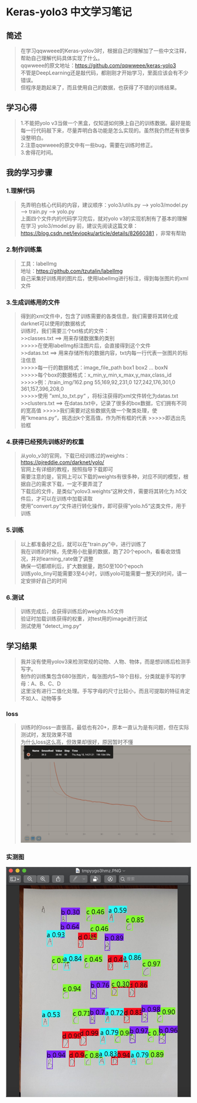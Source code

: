 # Keras-yolo3 中文学习笔记
## 简述
>在学习qqwweee的Keras-yolov3时，根据自己的理解加了一些中文注释，帮助自己理解代码具体实现了什么。     
>qqwweee的原文地址：https://github.com/qqwweee/keras-yolo3     
>不管是DeepLearning还是敲代码，都刚刚才开始学习，里面应该会有不少错误。     
>但程序是跑起来了，而且使用自己的数据，也获得了不错的训练结果。     

## 学习心得
  >1.不能把yolo v3当做一个黑盒，仅知道如何换上自己的训练数据。最好是能每一行代码敲下来，尽量弄明白各功能是怎么实现的。虽然我仍然还有很多没整明白。  
  >2.注意qqwweee的原文中有一些bug，需要在训练时修正。   
  >3.舍得花时间。   

## 我的学习步骤
### 1.理解代码
  >先弄明白核心代码的内容，建议顺序：yolo3/utils.py --> yolo3/model.py --> train.py --> yolo.py  
  >上面四个文件内的代码学习完后，就对yolo v3的实现机制有了基本的理解  
  >在学习 yolo3/model.py 前，建议先阅读这篇文章：https://blog.csdn.net/leviopku/article/details/82660381 ，非常有帮助  
### 2.制作训练集
  >工具：labelImg  
  >地址：https://github.com/tzutalin/labelImg  
  >自己采集好训练用的图片后，使用labelImg进行标注，得到每张图片的xml文件  
### 3.生成训练用的文件
  >得到的xml文件中，包含了训练需要的各类信息，我们需要将其转化成darknet可以使用的数据格式  
  >训练时，我们需要三个txt格式的文件：  
    >>classes.txt ==> 用来存储数据集的类别  
                    >>>>>在使用labelImg标注图片后，会直接得到这个文件  
    >>datas.txt   ==> 用来存储所有的数据内容，txt内每一行代表一张图片的标注信息  
                    >>>>>每一行的数据格式：image_file_path box1 box2 ... boxN  
                    >>>>>每个box的数据格式：x_min,y_min,x_max,y_max,class_id  
                    >>>>>例：/train_img/162.png 55,169,92,231,0 127,242,176,301,0 361,157,396,208,0  
                    >>>>>使用 ”xml_to_txt.py“ ，将标注获得的xml文件转化为datas.txt  
    >>clusters.txt ==> 在datas.txt中，记录了很多的box数据，它们拥有不同的宽高值
                     >>>>>我们需要对这些数据先做一个聚类处理，使用”kmeans.py“，挑选出k个宽高值，作为所有框的代表
                     >>>>>即选出先验框  
### 4.获得已经预先训练好的权重
  >从yolo_v3的官网，下载已经训练过的weights：https://pjreddie.com/darknet/yolo/  
  >官网上有详细的教程，按照指导下载即可  
  >需要注意的是，官网上可以下载的weights有很多种，对应不同的模型，根据自己的需求下载，一定不要弄混了  
  >下载后的文件，是类似”yolov3.weights“这种文件，需要将其转化为.h5文件后，才可以在训练中加载读取  
  >使用”convert.py“文件进行转化操作，即可获得”yolo.h5“这类文件，用于训练  
### 5.训练
  >以上都准备好之后，就可以在"train.py"中，进行训练了  
  >我在训练的时候，先使用小批量的数据，跑了20个epoch，看看收敛情况，并对learning_rate做了调整  
  >确保一切都顺利后，扩大数据量，跑50至100个epoch  
  >训练yolo_tiny可能需要3至4小时，训练yolo可能需要一整天的时间，请一定安排好自己的时间  
### 6.测试
  >训练完成后，会获得训练后的weights.h5文件   
  >验证时加载训练获得的权重，对test用的image进行测试  
  >测试使用 ”detect_img.py“   
 
## 学习结果
  >我并没有使用yolov3来检测常规的动物、人物、物体，而是想训练后检测手写字。  
  >制作的训练集包含680张图片，每张图内5~18个目标，分类就是手写的字母：A、B、C、D  
  >这里没有进行二值化处理。手写字母的尺寸比较小，而且可提取的特征肯定不如人、动物等多
### loss
  >训练时的loss一直很高，最低也有20+，原本一直认为是有问题，但在实际测试时，发现效果不错  
  >为什么loss这么高，但效果却很好，原因暂时不懂  
  ![loss](https://github.com/xsy1988/Keras-yolo3-/blob/master/logs/loss.jpg)
### 实测图
  ![test](https://github.com/xsy1988/Keras-yolo3-/blob/master/data_set/test_img/test.jpg)
  
  
  
  
  
  
  
